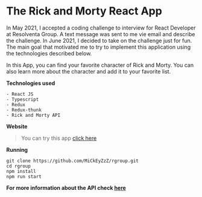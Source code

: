 # The Rick and Morty React App

In May 2021, I accepted a coding challenge to interview for React Developer at Resolventa Group.
A text message was sent to me vie email and describe the challenge. In June 2021, I decided to take
on the challenge just for fun. The main goal that motivated me to try to implement this application
using the technologies described below. 

In this App, you can find your favorite character of Rick and Morty. 
You can also learn more about the character and add it to your favorite list. 

**Technologies used**
```
- React JS
- Typescript
- Redux
- Redux-thunk
- Rick and Morty API
```

**Website**
>You can try this app [click here]()

**Running**

```
git clone https://github.com/MiCkEyZzZ/rgroup.git
cd rgroup
npm install
npm run start
```

**For more information about the API check [here](https://github.com/afuh/rick-and-morty-api)**
